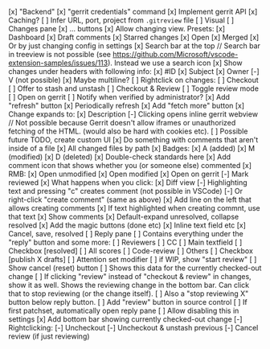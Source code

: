 [x] "Backend"
	[x] "gerrit credentials" command
	[x] Implement gerrit API
	[x] Caching?
	[ ] Infer URL, port, project from `.gitreview` file
[ ] Visual
	[ ] Changes pane
		[x] ... buttons
			[x] Allow changing view. Presets:
				[x] Dashboard
				[x] Draft comments
				[x] Starred changes
				[x] Open
				[x] Merged
				[x] Or by just changing config in settings
		[x] Search bar at the top // Search bar in treeview is not possible (see https://github.com/Microsoft/vscode-extension-samples/issues/113). Instead we use a search icon
		[x] Show changes under headers with following info:
			[x] #ID
			[x] Subject
			[x] Owner
			[-] V (not possible)
			[x] Maybe multiline?
		[ ] Rightclick on changes:
			[ ] Checkout
				[ ] Offer to stash and unstash
			[ ] Checkout & Review
			[ ] Toggle review mode
			[ ] Open on gerrit
			[ ] Notify when verified by administrator?
		[x] Add "refresh" button
			[x] Periodically refresh
		[x] Add "fetch more" button
		[x] Change expands to:
			[x] Description
				[-] Clicking opens inline gerrit webview // Not possible because Gerrit doesn't allow iframes or unauthorized fetching of the HTML. (would also be hard with cookies etc).
					[ ] Possible future TODO, create custom UI
			[x] Do something with comments that aren't inside of a file
			[x] All changed files by path
				[x] Badges:
					[x] A (added)
					[x] M (modified)
					[x] D (deleted)
					[x] Double-check standards here
				[x] Add comment icon that shows whether you (or someone else) commented
				[x] RMB:
					[x] Open unmodified
					[x] Open modified
					[x] Open on gerrit
					[-] Mark reviewed
				[x] What happens when you click:
					[x] Diff view
						[-] Highlighting text and pressing "c" creates comment (not possible in VSCode)
							[-] Or right-click "create comment" (same as above)
						[x] Add line on the left that allows creating comments
							[x] If text highlighted when creating commnt, use that text
					[x] Show comments
						[x] Default-expand unresolved, collapse resolved
						[x] Add the magic buttons (done etc)
						[x] Inline text field etc
							[x] Cancel, save, resolved
	[ ] Reply pane
		[ ] Contains everything under the "reply" button and some more:
			[ ] Reviewers
			[ ] CC
			[ ] Main textfield
				[ ] Checkbox [resolved]
			[ ] All scores
				[ ] Code-review
				[ ] Others
			[ ] Checkbox [publish X drafts]
			[ ] Attention set modifier
			[ ] if WIP, show "start review"
			[ ] Show cancel (reset) button
		[ ] Shows this data for the currently checked-out change
			[ ] If clicking "review" instead of "checkout & review" in changes, show it as well. Shows the reviewing change in the bottom bar. Can click that to stop reviewing (or the change itself).
				[ ] Also a "stop reviewing X" button below reply button.
	[ ] Add "review" button in source control
		[ ] If first patchset, automatically open reply pane
			 [ ] Allow disabling this in settings
	[x] Add bottom bar showing currently checked-out change
		[-] Rightclicking:
			[-] Uncheckout
			[-] Uncheckout & unstash previous
			[-] Cancel review (if just reviewing)
